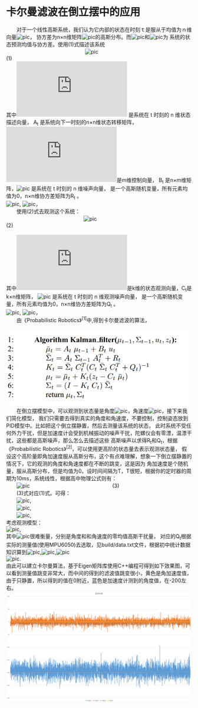 卡尔曼滤波在倒立摆中的应用
===================================
　　对于一个线性高斯系统，我们认为它内部的状态在时刻ｔ是服从于均值为ｎ维向量![pic]( http://latex.codecogs.com/gif.latex?\boldsymbol{\mu_t})，
协方差为n×n维矩阵![pic](http://latex.codecogs.com/gif.latex?\boldsymbol{\Sigma_t})的高斯分布。而![pic](http://latex.codecogs.com/gif.latex?\boldsymbol{\overline{\mu_t}})和![pic](http://latex.codecogs.com/gif.latex?\boldsymbol{\overline{\Sigma_t}})为
系统的状态预测均值与协方差。使用(1)式描述该系统</br>　　　　　　　　　　　　　　　
![pic]( http://latex.codecogs.com/gif.latex?x_t=\boldsymbol{A_t}x_{t-1}+\boldsymbol{B_t}u_t+\boldsymbol{\varepsilon_t}) 　　　　               　　　　　　　　　　　　　　　(1)
</br>其中![pic]( http://latex.codecogs.com/gif.latex?x_t) 是系统在 t 时刻的 n 维状态描述向量，
A<sub>t</sub> 是系统向下一时刻的n×n维状态转移矩阵，![pic]( http://latex.codecogs.com/gif.latex?u_t)是m维控制向量，
B<sub>t</sub> 是n×m维矩阵，![pic]( http://latex.codecogs.com/gif.latex?\varepsilon_t) 是系统在 t 时刻的 n 维噪声向量，
是一个高斯随机变量，所有元素均值为0，n×n维协方差矩阵为R<sub>t</sub> 。
</br>![pic](http://latex.codecogs.com/gif.latex?\boldsymbol{\varepsilon_t}=\begin{pmatrix}\varepsilon_1\\\\\varepsilon_2\\\\\vdots\\\\\varepsilon_n\end{pmatrix}),
![pic](http://latex.codecogs.com/gif.latex?\boldsymbol{R_t}=\begin{pmatrix}cov[\varepsilon_1,\varepsilon_1]&cov[\varepsilon_1,\varepsilon_2]&\cdots&cov[\varepsilon_1,\varepsilon_n]\\\\cov[\varepsilon_2,\varepsilon_1]&cov[\varepsilon_2,\varepsilon_2]&\cdots&cov[\varepsilon_2,\varepsilon_n]\\\\\vdots&\ddots&&\vdots\\\\cov[\varepsilon_n,\varepsilon_1]&cov[\varepsilon_n,\varepsilon_2]&\cdots&cov[\varepsilon_n,\varepsilon_n]\end{pmatrix})，
</br>　　使用(2)式去观测这个系统：
</br>　　　　　　　　　　　　　　　![pic]( http://latex.codecogs.com/gif.latex?z_t=\boldsymbol{C_t}x_{t}+\boldsymbol{\delta_t}) 　　　　　　　　　　　　　　　　　　　　           　   (2)    
</br>其中![pic]( http://latex.codecogs.com/gif.latex?z_t)是k维的状态观测向量，C<sub>t</sub>是k×n维矩阵，
![pic]( http://latex.codecogs.com/gif.latex?\delta_t) 是系统在 t 时刻的 n 维观测噪声向量，
是一个高斯随机变量，所有元素均值为0，n×n维协方差矩阵为Q<sub>t</sub> 。
</br>![pic](http://latex.codecogs.com/gif.latex?\boldsymbol{\delta_t}=\begin{pmatrix}\delta_1\\\\\delta_2\\\\\vdots\\\\\delta_k\end{pmatrix}),
![pic](http://latex.codecogs.com/gif.latex?\boldsymbol{Q_t}=\begin{pmatrix}cov[\delta_1,\delta_1]&cov[\delta_1,\delta_2]&\cdots&cov[\delta_1,\delta_k]\\\\cov[\delta_2,\delta_1]&cov[\delta_2,\delta_2]&\cdots&cov[\delta_2,\delta_k]\\\\\vdots&\ddots&&\vdots\\\\cov[\delta_k,\delta_1]&cov[\delta_k,\delta_2]&\cdots&cov[\delta_k,\delta_k]\end{pmatrix})，
</br>
　　由《Probabilistic Robotics》<sup>[1]</sup>中,得到卡尔曼滤波的算法，
</br>　　![pic](1.png)
</br>　　在倒立摆模型中，可以观测到状态量是角度![pic]( http://latex.codecogs.com/gif.latex?\theta)，角速度![pic]( http://latex.codecogs.com/gif.latex?\dot\theta)，接下来我们简化模型，
我们只需要去得到真实的角度和角速度，不要控制，控制姿态放到PID模型中。比如把这个倒立摆静置，然后去测量该系统的状态，
此时系统不受任何外力干扰，但是加速度计会受到机械振动的噪声干扰，陀螺仪会有零漂，温漂干扰，这些都是高斯噪声，那么怎么去描述这些
高斯噪声以求得R<sub>t</sub>和Q<sub>t</sub>，根据《Probabilistic Robotics》<sup>[2]</sup>，可以使用更高阶的状态量去表示观测状态量，
假设这个高阶量即角加速度服从高斯分布，这个有点难理解，想象一下倒立摆静置的情况下，它的观测的角度和角速度都在不断的跳变，这是因为
角加速度是个随机量，服从高斯分布，但是均值为0。设时间间隔为T，T很短，根据你的定时器的周期为10ms，系统线性，根据高中物理公式则有：
</br> 　　![pic](http://latex.codecogs.com/gif.latex?\boldsymbol{x_t}=\begin{pmatrix}\theta_t\\\\\dot\theta_t\end{pmatrix}=\begin{pmatrix}1&T\\\\0&1\end{pmatrix}\begin{pmatrix}\theta_{t-1}\\\\\dot\theta_{t-1}\end{pmatrix}+\begin{pmatrix}\frac{1}{2}T^2\\\\T\end{pmatrix}\ddot\theta_{t-1})　　　　　　　　　　　　　　　　(3)
</br> 　　(3)式对应(1)式。可得：
</br> 　　![pic](http://latex.codecogs.com/gif.latex?\boldsymbol{A_t}=\begin{pmatrix}1&T\\\\0&1\end{pmatrix}),
</br> 　　![pic](http://latex.codecogs.com/gif.latex?\boldsymbol{B_t}=\boldsymbol{0}),
</br> 　　![pic](http://latex.codecogs.com/gif.latex?\boldsymbol{R_t}=\begin{pmatrix}\frac{1}{4}T^4&\frac{1}{2}T^3\\\\\frac{1}{2}T^3&T^2\end{pmatrix}),
</br> 考虑观测模型：
</br> ![pic](http://latex.codecogs.com/gif.latex?\boldsymbol{z_t}=\begin{pmatrix}\theta_t\\\\\dot\theta_t\end{pmatrix}=\begin{pmatrix}1&0\\\\0&1\end{pmatrix}\begin{pmatrix}\theta_{t}\\\\\dot\theta_{t}\end{pmatrix}+\boldsymbol{\delta_t}),
</br> 其中![pic](http://latex.codecogs.com/gif.latex?\boldsymbol{\delta_t})很难衡量，分别是角度和和角速度的零均值高斯干扰量，
对应的Q<sub>t</sub>根据实际的测量值(使用MPU6050)去选取，见build/data.txt文件，根据初中统计数据知识算到![pic](http://latex.codecogs.com/gif.latex?cov[\theta,\theta]=E[[\theta-E[\theta]]^2]),![pic](http://latex.codecogs.com/gif.latex?cov[\theta,\dot\theta]=E[\theta\dot\theta]-E[\theta]E[\dot\theta]),![pic](http://latex.codecogs.com/gif.latex?cov[\dot\theta,\dot\theta]=E[[\dot\theta-E[\dot\theta]]^2])
</br>![pic](http://latex.codecogs.com/gif.latex?\boldsymbol{Q_t}=\begin{pmatrix}cov[\theta,\theta]&cov[\theta,\dot\theta]\\\\cov[\dot\theta,\theta]&cov[\dot\theta,\dot\theta]\end{pmatrix}=\begin{pmatrix}1023.684&0.221\\\\0.221&25.228\end{pmatrix}).
</br>由此可以建立卡尔曼算法，基于Eigen矩阵库使用C++编程可得到如下效果图，可以看到测量值跳变非常大，而中间的得到的滤波值跳变很小，黄色是角加速度值，由于只静置，所以得到的值在0附近，蓝色是加速度计测到的角度值，在-200左右。
</br>![pic](build/result.png)

